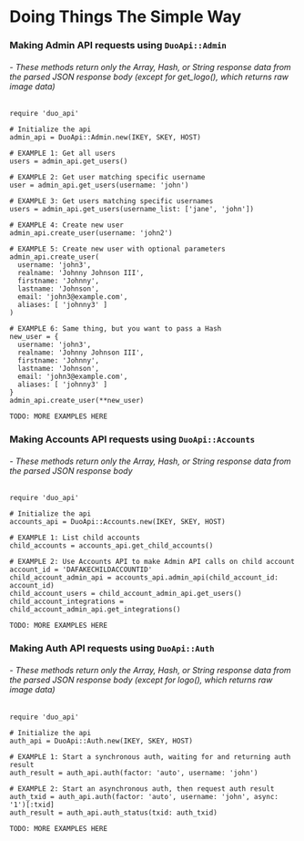 # Doing Things The Simple Way

### Making Admin API requests using `DuoApi::Admin`
###### - These methods return only the Array, Hash, or String response data from the parsed JSON response body (except for get_logo(), which returns raw image data)
```
require 'duo_api'

# Initialize the api
admin_api = DuoApi::Admin.new(IKEY, SKEY, HOST)

# EXAMPLE 1: Get all users
users = admin_api.get_users()

# EXAMPLE 2: Get user matching specific username
user = admin_api.get_users(username: 'john')

# EXAMPLE 3: Get users matching specific usernames
users = admin_api.get_users(username_list: ['jane', 'john'])

# EXAMPLE 4: Create new user
admin_api.create_user(username: 'john2')

# EXAMPLE 5: Create new user with optional parameters
admin_api.create_user(
  username: 'john3',
  realname: 'Johnny Johnson III',
  firstname: 'Johnny',
  lastname: 'Johnson',
  email: 'john3@example.com',
  aliases: [ 'johnny3' ]
)

# EXAMPLE 6: Same thing, but you want to pass a Hash
new_user = {
  username: 'john3',
  realname: 'Johnny Johnson III',
  firstname: 'Johnny',
  lastname: 'Johnson',
  email: 'john3@example.com',
  aliases: [ 'johnny3' ]
}
admin_api.create_user(**new_user)

TODO: MORE EXAMPLES HERE
```

### Making Accounts API requests using `DuoApi::Accounts`
###### - These methods return only the Array, Hash, or String response data from the parsed JSON response body
```
require 'duo_api'

# Initialize the api
accounts_api = DuoApi::Accounts.new(IKEY, SKEY, HOST)

# EXAMPLE 1: List child accounts
child_accounts = accounts_api.get_child_accounts()

# EXAMPLE 2: Use Accounts API to make Admin API calls on child account
account_id = 'DAFAKECHILDACCOUNTID'
child_account_admin_api = accounts_api.admin_api(child_account_id: account_id)
child_account_users = child_account_admin_api.get_users()
child_account_integrations = child_account_admin_api.get_integrations()

TODO: MORE EXAMPLES HERE
```

### Making Auth API requests using `DuoApi::Auth`
###### - These methods return only the Array, Hash, or String response data from the parsed JSON response body (except for logo(), which returns raw image data)
```
require 'duo_api'

# Initialize the api
auth_api = DuoApi::Auth.new(IKEY, SKEY, HOST)

# EXAMPLE 1: Start a synchronous auth, waiting for and returning auth result
auth_result = auth_api.auth(factor: 'auto', username: 'john')

# EXAMPLE 2: Start an asynchronous auth, then request auth result
auth_txid = auth_api.auth(factor: 'auto', username: 'john', async: '1')[:txid]
auth_result = auth_api.auth_status(txid: auth_txid)

TODO: MORE EXAMPLES HERE
```
